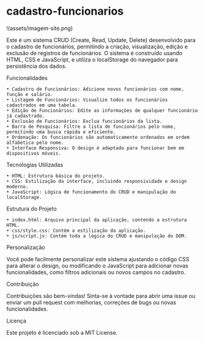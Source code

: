 # cadastro-funcionarios
!(assets/imagem-site.png)

Este é um sistema CRUD (Create, Read, Update, Delete) desenvolvido para o cadastro de funcionários, permitindo a criação, visualização, edição e exclusão de registros de funcionários. O sistema é construído usando HTML, CSS e JavaScript, e utiliza o localStorage do navegador para persistência dos dados.

Funcionalidades

    • Cadastro de Funcionários: Adicione novos funcionários com nome, função e salário.
    • Listagem de Funcionários: Visualize todos os funcionários cadastrados em uma tabela.
    • Edição de Funcionários: Edite as informações de qualquer funcionário já cadastrado.
    • Exclusão de Funcionários: Exclua funcionários da lista.
    • Barra de Pesquisa: Filtre a lista de funcionários pelo nome, permitindo uma busca rápida e eficiente.
    • Ordenação: Os funcionários são automaticamente ordenados em ordem alfabética pelo nome.
    • Interface Responsiva: O design é adaptado para funcionar bem em dispositivos móveis.

Tecnologias Utilizadas

    • HTML: Estrutura básica do projeto.
    • CSS: Estilização da interface, incluindo responsividade e design moderno.
    • JavaScript: Lógica de funcionamento do CRUD e manipulação do localStorage.

Estrutura do Projeto

    • index.html: Arquivo principal da aplicação, contendo a estrutura HTML.
    • css/style.css: Contém a estilização da aplicação.
    • js/script.js: Contém toda a lógica do CRUD e manipulação do DOM.

Personalização

Você pode facilmente personalizar este sistema ajustando o código CSS para alterar o design, ou modificando o JavaScript para adicionar novas funcionalidades, como filtros adicionais ou novos campos no cadastro.

Contribuição

Contribuições são bem-vindas! Sinta-se à vontade para abrir uma issue ou enviar um pull request com melhorias, correções de bugs ou novas funcionalidades.

Licença

Este projeto é licenciado sob a MIT License.
